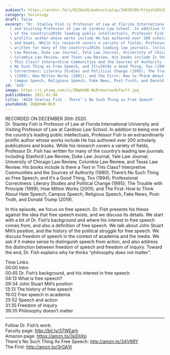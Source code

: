```yaml
---
audiourl: https://anchor.fm/s/822ba20/podcast/play/24638396/https%3A%2F%2Fd3ctxlq1ktw2nl.cloudfront.net%2Fstaging%2F2021-0-1%2F6e66cc05-198a-5d1f-dd7d-8e80db5d94b3.m4a
category: Sociology
draft: false
excerpt: "Dr. Stanley Fish is Professor of Law at Florida International University\
  \ and Visiting Professor of Law at Cardoso Law School. In addition to being one\
  \ of the country\u2019s leading public intellectuals, Professor Fish is an extraordinarily\
  \ prolific author whose works include He has authored over 200 scholarly publications\
  \ and books. While his research covers a variety of fields, Professor Dr. Fish has\
  \ written for many of the country\u2019s leading law journals. including Stanford\
  \ Law Review, Duke Law Journal, Yale Law Journal, University of Chicago Law Review,\
  \ Columbia Law Review, and Texas Law Review. His books include Is there a Text in\
  \ This Class? Interpretive Communities and the Sources of Authority (1980); There\u2019\
  s No Such Thing as Free Speech, and It\u2019s a Good Thing, Too (1994); Professional\
  \ Correctness: Literary Studies and Political Change (1995); The Trouble with Principle\
  \ (1999); How Milton Works (2001); and The First: How to Think About Hate Speech,\
  \ Campus Speech, Religious Speech, Fake News, Post-Truth, and Donald Trump (2019)."
id: '428'
image: https://i.ytimg.com/vi/ZWqbhW8-WLM/maxresdefault.jpg
publishDate: 2021-02-08
title: '#428 Stanley Fish - There''s No Such Thing as Free Speech'
youtubeid: ZWqbhW8-WLM
---
```

<div class="timelinks">

RECORDED ON DECEMBER 30th 2020.  
Dr. Stanley Fish is Professor of Law at Florida International University and Visiting Professor of Law at Cardoso Law School. In addition to being one of the country’s leading public intellectuals, Professor Fish is an extraordinarily prolific author whose works include He has authored over 200 scholarly publications and books. While his research covers a variety of fields, Professor Dr. Fish has written for many of the country’s leading law journals. including Stanford Law Review, Duke Law Journal, Yale Law Journal, University of Chicago Law Review, Columbia Law Review, and Texas Law Review. His books include Is there a Text in This Class? Interpretive Communities and the Sources of Authority (1980); There’s No Such Thing as Free Speech, and It’s a Good Thing, Too (1994); Professional Correctness: Literary Studies and Political Change (1995); The Trouble with Principle (1999); How Milton Works (2001); and The First: How to Think About Hate Speech, Campus Speech, Religious Speech, Fake News, Post-Truth, and Donald Trump (2019).

In this episode, we focus on free speech. Dr. Fish presents his thesis against the idea that free speech exists, and we discuss its details. We start with a bit of Dr. Fish’s background and where his interest in free speech comes from, and also a definition of free speech. We talk about John Stuart Mill’s position, and the history of the political struggle for free speech. We discuss freedom of speech in the context of academia and the media. We ask if it makes sense to distinguish speech from action, and also address the distinction between freedom of speech and freedom of inquiry. Toward the end, Dr. Fish explains why he thinks “philosophy does not matter”.

Time Links:  
<time>00:00</time> Intro  
<time>00:45</time> Dr. Fish’s background, and his interest in free speech  
<time>04:13</time> What is free speech?  
<time>09:34</time> John Stuart Mill’s position  
<time>13:13</time> The history of free speech  
<time>19:02</time> Free speech in academia  
<time>25:52</time> Speech and action  
<time>31:35</time> Freedom of inquiry  
<time>39:35</time> Philosophy doesn’t matter

---

Follow Dr. Fish’s work:  
Faculty page: http://bit.ly/37WEarh  
Amazon page: https://amzn.to/3pDIjXp  
There's No Such Thing As Free Speech: http://amzn.to/34VItRY  
The First: http://amzn.to/3rGA1jl
</div>


